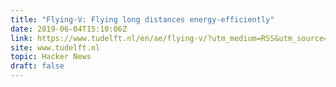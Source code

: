 ```yaml
---
title: "Flying-V: Flying long distances energy-efficiently"
date: 2019-06-04T15:10:06Z
link: https://www.tudelft.nl/en/ae/flying-v/?utm_medium=RSS&utm_source=hune
site: www.tudelft.nl
topic: Hacker News
draft: false
---
```

